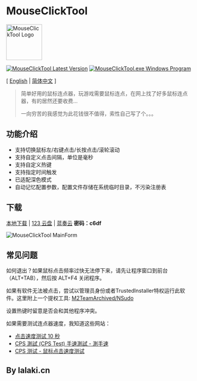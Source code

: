# MouseClickTool

<img src="https://fastly.jsdelivr.net/gh/lalakii/MouseClickTool/MouseClickTool.jpg" alt="MouseClickTool Logo" width="96" />

[![MouseClickTool Latest Version](https://img.shields.io/github/v/release/lalakii/MouseClickTool?logo=github)](https://github.com/lalakii/MouseClickTool/releases)
[![MouseClickTool.exe Windows Program](https://img.shields.io/badge/windows-.exe-0078D4?logo=windows)](https://mouseclicktool.sourceforge.io/)

[ [English](README_en.md) | [简体中文](README.md) ]

> 简单好用的鼠标连点器，玩游戏需要鼠标连点，在网上找了好多鼠标连点器，有的居然还要收费...
>
> 一向穷苦的我感觉为此花钱很不值得，索性自己写了个。。。

## 功能介绍

- 支持切换鼠标左/右键点击/长按点击/滚轮滚动
- 支持自定义点击间隔，单位是毫秒
- 支持自定义热键
- 支持指定时间触发
- 已适配深色模式
- 自动记忆配置参数，配置文件存储在系统临时目录，不污染注册表

## 下载

[本地下载](https://github.com/lalakii/MouseClickTool/releases) | [123 云盘](https://www.123pan.com/s/jE3Sjv-IWExd.html) | [蓝奏云](https://a01.lanzout.com/b0hcjmtbg) **密码：c6df**

<img src="https://fastly.jsdelivr.net/gh/lalakii/MouseClickTool/MouseClickTool.png?v=2.0" alt="MouseClickTool MainForm"/>

## 常见问题

如何退出？如果鼠标点击频率过快无法停下来，请先让程序窗口到前台（ALT+TAB），然后按 ALT+F4 关闭程序。

如果有软件无法被点击，尝试以管理员身份或者TrustedInstaller特权运行此软件。这里附上一个提权工具: [M2TeamArchived/NSudo](https://github.com/M2TeamArchived/NSudo/releases/)

设置热键时留意是否会和其他程序冲突。

如果需要测试连点器速度，我知道这些网站：

- [点击速度测试 10 秒](https://cps-check.com/cn/)
- [CPS 測試 (CPS Test) 手速測試 - 測手速](https://cpstest.org/zh/)
- [CPS 测试 - 鼠标点击速度测试](https://www.arealme.com/click-speed-test/cn/)

## By lalaki.cn